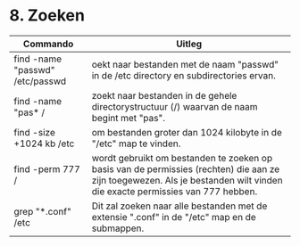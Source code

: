 # 8. Zoeken

Commando | Uitleg
--- | ---
find -name "passwd" /etc/passwd | oekt naar bestanden met de naam "passwd" in de /etc directory en subdirectories ervan. 
find -name "pas* / |  zoekt naar bestanden in de gehele directorystructuur (/) waarvan de naam begint met "pas". 
find -size +1024 kb /etc |  om bestanden groter dan 1024 kilobyte in de "/etc" map te vinden.
find -perm 777 / | wordt gebruikt om bestanden te zoeken op basis van de permissies (rechten) die aan ze zijn toegewezen. Als je bestanden wilt vinden die exacte permissies van 777 hebben.
grep "*.conf" /etc | Dit zal zoeken naar alle bestanden met de extensie ".conf" in de "/etc" map en de submappen.